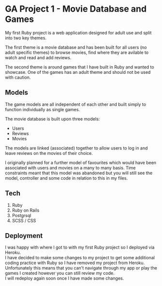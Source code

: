 # GA Project 1 - Movie Database and Games

My first Ruby project is a web application designed for adult use and split into two key themes. 

The first theme is a movie database and has been built for all users (no adult specific themes) to browse movies, find where they are avilable to watch and read and add reviews.

The second theme is around games that I have built in Ruby and wanted to showcase. One of the games has an adult theme and should not be used with caution.

## Models

The game models are all independent of each other and built simply to function individually as single games.

The movie database is built upon three models:
- Users
- Reviews
- Movies<br>

The models are linked (associated) together to allow users to log in and leave reviews on the movies of their choice.

I originally planned for a further model of favourites which would have been associated with users and movies on a many to many basis. Time constraints meant that this model was abandoned but you will still see the model, controller and some code in relation to this in my files.

## Tech

1. Ruby 
2. Ruby on Rails
3. Postgrsql
4. SCSS / CSS

## Deployment

I was happy with where I got to with my first Ruby project so I deployed via Heroku.<br>
I have decided to make some changes to my project to get some additional coding practice with Ruby so I have removed my project from Heroku.<br>
Unfortunately this means that you can't navigate through my app or play the games I created however you can still review my code.<br>
I will redeploy again soon once I have made some changes.


